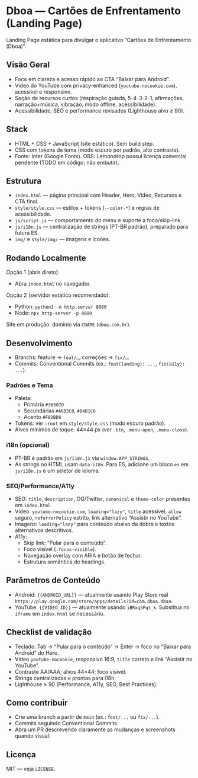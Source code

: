 # Dboa — Cartões de Enfrentamento (Landing Page)

Landing Page estática para divulgar o aplicativo “Cartões de Enfrentamento (Dboa)”.

## Visão Geral
- Foco em clareza e acesso rápido ao CTA “Baixar para Android”.
- Vídeo do YouTube com privacy-enhanced (`youtube-nocookie.com`), acessível e responsivo.
- Seção de recursos curtos (respiração guiada, 5-4-3-2-1, afirmações, narração+música, vibração, modo offline, acessibilidade).
- Acessibilidade, SEO e performance revisados (Lighthouse alvo ≥ 90).

## Stack
- HTML + CSS + JavaScript (site estático). Sem build step.
- CSS com tokens de tema (modo escuro por padrão, alto contraste).
- Fonte: Inter (Google Fonts). OBS: Lemondrop possui licença comercial pendente (TODO em código; não embutir).

## Estrutura
- `index.html` — página principal com Header, Hero, Vídeo, Recursos e CTA final.
- `style/style.css` — estilos + tokens (`--color-*`) e regras de acessibilidade.
- `js/script.js` — comportamento do menu e suporte a foco/skip-link.
- `js/i18n.js` — centralização de strings (PT-BR padrão), preparado para futura ES.
- `img/` e `style/img/` — imagens e ícones.

## Rodando Localmente
Opção 1 (abrir direto):
- Abra `index.html` no navegador.

Opção 2 (servidor estático recomendado):
- Python: `python3 -m http.server 8080`
- Node: `npx http-server -p 8080`

Site em produção: domínio via `CNAME` (`dboa.com.br`).

## Desenvolvimento
- Branchs: feature → `feat/…`, correções → `fix/…`.
- Commits: Conventional Commits (ex.: `feat(landing): ...`, `fix(a11y): ...`).

### Padrões e Tema
- Paleta:
  - Primária `#36507D`
  - Secundárias `#A6B3C8`, `#B4B1C6`
  - Acento `#F8DBD8`
- Tokens: ver `:root` em `style/style.css` (modo escuro padrão).
- Alvos mínimos de toque: 44×44 px (ver `.btn`, `.menu-open`, `.menu-close`).

### i18n (opcional)
- PT-BR é padrão em `js/i18n.js` via `window.APP_STRINGS`.
- As strings no HTML usam `data-i18n`. Para ES, adicione um bloco `es` em `js/i18n.js` e um seletor de idioma.

### SEO/Performance/A11y
- SEO: `title`, `description`, OG/Twitter, `canonical` e `theme-color` presentes em `index.html`.
- Vídeo: `youtube-nocookie.com`, `loading="lazy"`, `title` acessível, `allow` seguro, `referrerPolicy` estrito, link alternativo “Assistir no YouTube”.
- Imagens: `loading="lazy"` para conteúdo abaixo da dobra e textos alternativos descritivos.
- A11y:
  - Skip link: “Pular para o conteúdo”.
  - Foco visível (`:focus-visible`).
  - Navegação overlay com ARIA e botão de fechar.
  - Estrutura semântica de headings.

## Parâmetros de Conteúdo
- Android: `{{ANDROID_URL}}` — atualmente usando Play Store real `https://play.google.com/store/apps/details?id=com.dboa.dboa`.
- YouTube: `{{VIDEO_ID}}` — atualmente usando `iBRxq5Pqt_k`. Substitua no `iframe` em `index.html` se necessário.

## Checklist de validação
- Teclado: Tab → “Pular para o conteúdo” → Enter → foco no “Baixar para Android” do Hero.
- Vídeo `youtube-nocookie`, responsivo 16:9, `title` correto e link “Assistir no YouTube”.
- Contraste AA/AAA; alvos 44×44; foco visível.
- Strings centralizadas e prontas para i18n.
- Lighthouse ≥ 90 (Performance, A11y, SEO, Best Practices).

## Como contribuir
- Crie uma branch a partir de `main` (ex.: `feat/...` ou `fix/...`).
- Commits seguindo Conventional Commits.
- Abra um PR descrevendo claramente as mudanças e screenshots quando visual.

## Licença
MIT — veja `LICENSE`.
